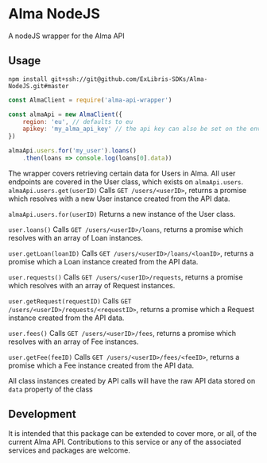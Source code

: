 # Alma NodeJS
A nodeJS wrapper for the Alma API

## Usage
`npm install git+ssh://git@github.com/ExLibris-SDKs/Alma-NodeJS.git#master`
```javascript
const AlmaClient = require('alma-api-wrapper')

const almaApi = new AlmaClient({
    region: 'eu', // defaults to eu
    apikey: 'my_alma_api_key' // the api key can also be set on the environment variable ALMA_KEY
})

almaApi.users.for('my_user').loans()
    .then(loans => console.log(loans[0].data))
```

The wrapper covers retrieving certain data for Users in Alma. All user endpoints are covered in the User class, which exists on `almaApi.users`. 
`almaApi.users.get(userID)`
Calls `GET /users/<userID>`, returns a promise which resolves with a new User instance created from the API data.

`almaApi.users.for(userID)`
Returns a new instance of the User class.

`user.loans()`
Calls `GET /users/<userID>/loans`, returns a promise which resolves with an array of Loan instances.

`user.getLoan(loanID)`
Calls `GET /users/<userID>/loans/<loanID>`, returns a promise which a Loan instance created from the API data.

`user.requests()`
Calls `GET /users/<userID>/requests`, returns a promise which resolves with an array of Request instances.

`user.getRequest(requestID)`
Calls `GET /users/<userID>/requests/<requestID>`, returns a promise which a Request instance created from the API data.

`user.fees()`
Calls `GET /users/<userID>/fees`, returns a promise which resolves with an array of Fee instances.

`user.getFee(feeID)`
Calls `GET /users/<userID>/fees/<feeID>`, returns a promise which a Fee instance created from the API data.

All class instances created by API calls will have the raw API data stored on `data` property of the class

## Development
It is intended that this package can be extended to cover more, or all, of the current Alma API.
Contributions to this service or any of the associated services and packages are welcome.
